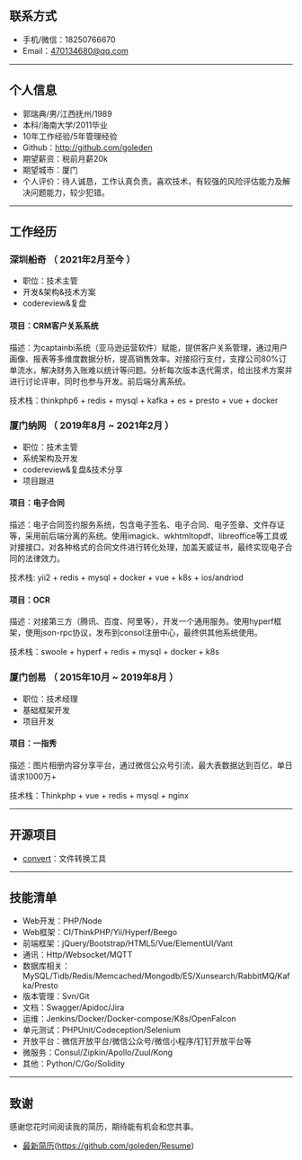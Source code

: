 ## 联系方式

- 手机/微信：18250766670
- Email：470134680@qq.com

---

## 个人信息

 - 郭瑞典/男/江西抚州/1989
 - 本科/海南大学/2011毕业
 - 10年工作经验/5年管理经验
 - Github：http://github.com/goleden
 - 期望薪资：税前月薪20k
 - 期望城市：厦门
 - 个人评价：待人诚恳，工作认真负责。喜欢技术，有较强的风险评估能力及解决问题能力，较少犯错。

---

## 工作经历

### 深圳船奇 （ 2021年2月至今 ）

- 职位：技术主管
- 开发&架构&技术方案
- codereview&复盘

#### 项目：CRM客户关系系统

描述：为captainbi系统（亚马逊运营软件）赋能，提供客户关系管理，通过用户画像、报表等多维度数据分析，提高销售效率。对接招行支付，支撑公司80%订单流水，解决财务入账难以统计等问题。分析每次版本迭代需求，给出技术方案并进行讨论评审，同时也参与开发。前后端分离系统。

技术栈：thinkphp6 + redis + mysql + kafka + es + presto + vue + docker


### 厦门纳网 （ 2019年8月 ~ 2021年2月 ）

- 职位：技术主管
- 系统架构及开发
- codereview&复盘&技术分享
- 项目跟进

#### 项目：电子合同

描述：电子合同签约服务系统，包含电子签名、电子合同、电子签章、文件存证等，采用前后端分离的系统。使用imagick、wkhtmltopdf、libreoffice等工具或对接接口，对各种格式的合同文件进行转化处理，加盖天威证书，最终实现电子合同的法律效力。

技术栈: yii2 + redis + mysql + docker + vue + k8s + ios/andriod

#### 项目：OCR

描述：对接第三方（腾讯、百度、阿里等），开发一个通用服务。使用hyperf框架，使用json-rpc协议，发布到consol注册中心，最终供其他系统使用。

技术栈：swoole + hyperf + redis + mysql + docker + k8s


### 厦门创易 （ 2015年10月 ~ 2019年8月 ）

- 职位：技术经理
- 基础框架开发
- 项目开发

#### 项目：一指秀

描述：图片相册内容分享平台，通过微信公众号引流，最大表数据达到百亿，单日请求1000万+

技术栈：Thinkphp + vue + redis + mysql + nginx

---

## 开源项目

 - [convert](https://github.com/goleden/convert)：文件转换工具

---

## 技能清单

- Web开发：PHP/Node
- Web框架：CI/ThinkPHP/Yii/Hyperf/Beego
- 前端框架：jQuery/Bootstrap/HTML5/Vue/ElementUI/Vant
- 通讯：Http/Websocket/MQTT
- 数据库相关：MySQL/Tidb/Redis/Memcached/Mongodb/ES/Xunsearch/RabbitMQ/Kafka/Presto
- 版本管理：Svn/Git
- 文档：Swagger/Apidoc/Jira
- 运维：Jenkins/Docker/Docker-compose/K8s/OpenFalcon
- 单元测试：PHPUnit/Codeception/Selenium
- 开放平台：微信开放平台/微信公众号/微信小程序/钉钉开放平台等
- 微服务：Consul/Zipkin/Apollo/Zuul/Kong
- 其他：Python/C/Go/Solidity

---

## 致谢

感谢您花时间阅读我的简历，期待能有机会和您共事。

- [最新简历](https://github.com/goleden/Resume)(https://github.com/goleden/Resume)

